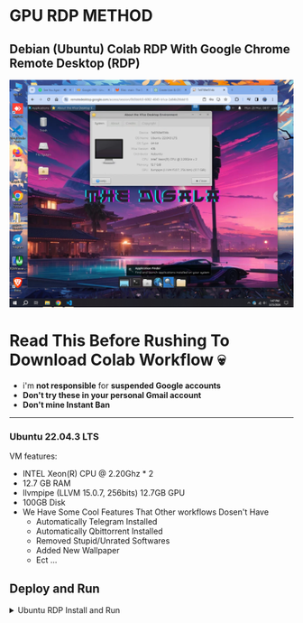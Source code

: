 # GPU RDP METHOD

## Debian (Ubuntu) Colab RDP With Google Chrome Remote Desktop (RDP)

![.](spec.png)

# Read This Before Rushing To Download Colab Workflow 💀

* i'm **not responsible** for **suspended Google accounts**
* **Don't try these in your personal Gmail account** 
* **Don't mine Instant Ban**

---
### Ubuntu 22.04.3 LTS

VM features:
* INTEL Xeon(R) CPU @ 2.20Ghz * 2
* 12.7 GB RAM
* llvmpipe (LLVM 15.0.7, 256bits) 12.7GB GPU
* 100GB Disk
* We Have Some Cool Features That Other workflows Dosen't Have
  - Automatically Telegram Installed
  - Automatically Qbittorrent Installed
  - Removed Stupid/Unrated Softwares
  - Added New Wallpaper
  - Ect ...

## Deploy and Run

<details>
    <summary>Ubuntu RDP Install and Run</summary>
<br>
    
* **Get Colab Drive file** from **Release**

* Double click the file and click **Play Button**
    
* Go To [**Google Chrome Remote Desktop (CRD)**](https://remotedesktop.google.com/access) Site 

* Click **Set up via SSH**

* Copy your **Debian Linux SSH** Code **(token)**
    
* Paste it in the **Colab** then hit **Enter**

* **Wait 3 - 4 Minutes**

* After You See my **Banner Art** , Go to **CRD** and Click **Remote Access**

* Double Click and Give **PIN : _123456_**

## Script

* Now You're In , Enjoy.

</details>

    
